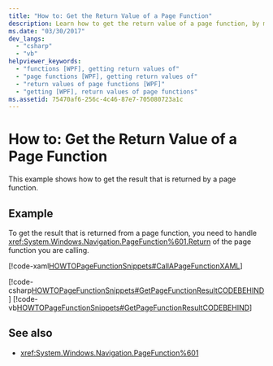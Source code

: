 ```yaml
---
title: "How to: Get the Return Value of a Page Function"
description: Learn how to get the return value of a page function, by means of the included examples in XAML, C#, and Visual Basic.
ms.date: "03/30/2017"
dev_langs: 
  - "csharp"
  - "vb"
helpviewer_keywords: 
  - "functions [WPF], getting return values of"
  - "page functions [WPF], getting return values of"
  - "return values of page functions [WPF]"
  - "getting [WPF], return values of page functions"
ms.assetid: 75470af6-256c-4c46-87e7-705080723a1c
---
```

# How to: Get the Return Value of a Page Function

This example shows how to get the result that is returned by a page function.  
  
## Example  

 To get the result that is returned from a page function, you need to handle <xref:System.Windows.Navigation.PageFunction%601.Return> of the page function you are calling.  
  
 [!code-xaml[HOWTOPageFunctionSnippets#CallAPageFunctionXAML](~/samples/snippets/csharp/VS_Snippets_Wpf/HOWTOPageFunctionSnippets/CSharp/CallingPage.xaml#callapagefunctionxaml)]  
  
 [!code-csharp[HOWTOPageFunctionSnippets#GetPageFunctionResultCODEBEHIND](~/samples/snippets/csharp/VS_Snippets_Wpf/HOWTOPageFunctionSnippets/CSharp/CallingPage.xaml.cs#getpagefunctionresultcodebehind)]
 [!code-vb[HOWTOPageFunctionSnippets#GetPageFunctionResultCODEBEHIND](~/samples/snippets/visualbasic/VS_Snippets_Wpf/HOWTOPageFunctionSnippets/VisualBasic/CallingPage.xaml.vb#getpagefunctionresultcodebehind)]  
  
## See also

- <xref:System.Windows.Navigation.PageFunction%601>
